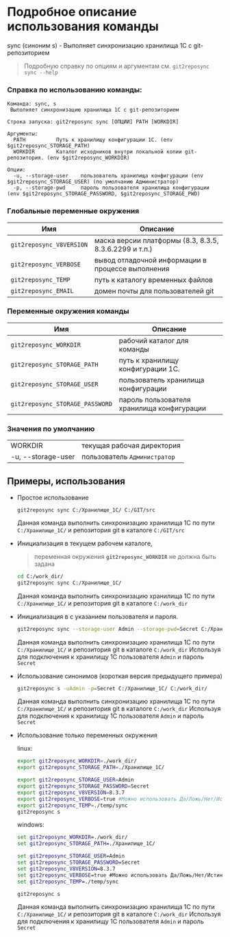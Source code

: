 # Подробное описание использования команды <sync>

sync (синоним s) - Выполняет синхронизацию хранилища 1С с git-репозиторием

> Подробную справку по опциям и аргументам см. `git2reposync sync --help`

### Справка по использованию команды:
```
Команда: sync, s
 Выполняет синхронизацию хранилища 1С с git-репозиторием

Строка запуска: git2reposync sync [ОПЦИИ] PATH [WORKDIR]

Аргументы:
  PATH          Путь к хранилищу конфигурации 1С. (env $git2reposync_STORAGE_PATH)
  WORKDIR       Каталог исходников внутри локальной копии git-репозитория. (env $git2reposync_WORKDIR)

Опции:
  -u, --storage-user    пользователь хранилища конфигурации (env $git2reposync_STORAGE_USER) (по умолчанию Администратор)
  -p, --storage-pwd     пароль пользователя хранилища конфигурации (env $git2reposync_STORAGE_PASSWORD, $git2reposync_STORAGE_PWD)

```
### Глобальные переменные окружения
| Имя                 | Описание                                               |
|---------------------|--------------------------------------------------------|
| `git2reposync_V8VERSION` | маска версии платформы (8.3, 8.3.5, 8.3.6.2299 и т.п.) |
| `git2reposync_VERBOSE`   | вывод отладочной информации в процессе выполнения      |
| `git2reposync_TEMP`      | путь к каталогу временных файлов                       |
| `git2reposync_EMAIL`     | домен почты для пользователей git                      |

### Переменные окружения команды

| Имя                        | Описание                                   |
|----------------------------|--------------------------------------------|
| `git2reposync_WORKDIR`          | рабочий каталог для команды                |
| `git2reposync_STORAGE_PATH`     | путь к хранилищу конфигурации 1С.          |
| `git2reposync_STORAGE_USER`     | пользователь хранилища конфигурации        |
| `git2reposync_STORAGE_PASSWORD` | пароль пользователя хранилища конфигурации |

### Значения по умолчанию

|                    |                              |
|--------------------|------------------------------|
| WORKDIR            | текущая рабочая директория   |
| -u, --storage-user | пользователь `Администратор` |

## Примеры, использования

* Простое использование

    `git2reposync sync C:/Хранилище_1С/ C:/GIT/src`

    Данная команда выполнить синхронизацию хранилища 1С по пути `C:/Хранилище_1С/` и репозитория git в каталоге `C:/GIT/src`

* Инициализация в текущем рабочем каталоге,

    > переменная окружения **`git2reposync_WORKDIR`** не должна быть задана

    ```sh
    cd C:/work_dir/
    git2reposync sync C:/Хранилище_1С/
    ```
    Данная команда выполнить синхронизацию хранилища 1С по пути `C:/Хранилище_1С/` и репозитория git в каталоге `C:/work_dir`

* Инициализация в с указанием пользователя и пароля.

    ```sh
    git2reposync sync --storage-user Admin --storage-pwd=Secret C:/Хранилище_1С/ C:/work_dir/
    ```
    Данная команда выполнить синхронизацию хранилища 1С по пути `C:/Хранилище_1С/` и репозитория git в каталоге `C:/work_dir`
    Используя для подключения к хранилищу 1С пользователя `Admin` и пароль `Secret`

* Использование синонимов (короткая версия предыдущего примера)

    ```sh
    git2reposync s -uAdmin -p=Secret C:/Хранилище_1С/ C:/work_dir/
    ```
    Данная команда выполнить синхронизацию хранилища 1С по пути `C:/Хранилище_1С/` и репозитория git в каталоге `C:/work_dir`
    Используя для подключения к хранилищу 1С пользователя `Admin` и пароль `Secret`

* Использование только переменных окружения

    linux:
    ```sh
    export git2reposync_WORKDIR=./work_dir/
    export git2reposync_STORAGE_PATH=./Хранилище_1С/

    export git2reposync_STORAGE_USER=Admin
    export git2reposync_STORAGE_PASSWORD=Secret
    export git2reposync_V8VERSION=8.3.7
    export git2reposync_VERBOSE=true #Можно использовать Да/Ложь/Нет/Истина
    export git2reposync_TEMP=./temp/sync
    git2reposync s
    ```
    windows:
    ```cmd
    set git2reposync_WORKDIR=./work_dir/
    set git2reposync_STORAGE_PATH=./Хранилище_1С/

    set git2reposync_STORAGE_USER=Admin
    set git2reposync_STORAGE_PASSWORD=Secret
    set git2reposync_V8VERSION=8.3.7
    set git2reposync_VERBOSE=true #Можно использовать Да/Ложь/Нет/Истина
    set git2reposync_TEMP=./temp/sync

    git2reposync s
    ```
    Данная команда выполнить синхронизацию хранилища 1С по пути `C:/Хранилище_1С/` и репозитория git в каталоге `C:/work_dir`
    Используя для подключения к хранилищу 1С пользователя `Admin` и пароль `Secret`
